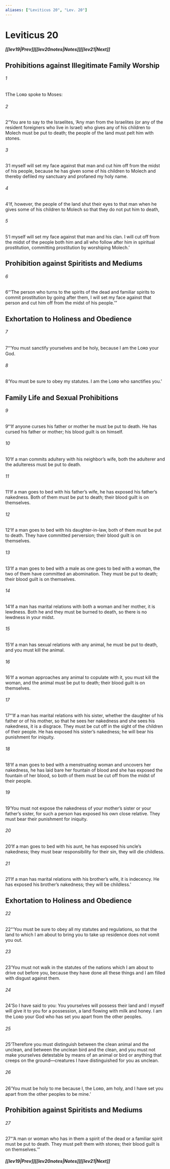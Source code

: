 ```yaml
---
aliases: ["Leviticus 20", "Lev. 20"]
---
```

# Leviticus 20
##### <span class=arrow-left></span>[[lev19|Prev]]<span class=navigation-separator></span>[[lev20notes|Notes]]<span class=navigation-separator></span>[[lev21|Next]]<span class=arrow-right></span>
## Prohibitions against Illegitimate Family Worship
###### 1
<span class=verse-first>1</span>The Lᴏʀᴅ spoke to Moses:
###### 2
<span class=verse-body>2</span>“You are to say to the Israelites, ‘Any man from the Israelites (or any of the resident foreigners who live in Israel) who gives any of his children to Molech must be put to death; the people of the land must pelt him with stones.
###### 3
<span class=verse-body>3</span>‘I myself will set my face against that man and cut him off from the midst of his people, because he has given some of his children to Molech and thereby defiled my sanctuary and profaned my holy name.
###### 4
<span class=verse-body>4</span>‘If, however, the people of the land shut their eyes to that man when he gives some of his children to Molech so that they do not put him to death,
###### 5
<span class=verse-body>5</span>‘I myself will set my face against that man and his clan. I will cut off from the midst of the people both him and all who follow after him in spiritual prostitution, committing prostitution by worshiping Molech.’
## Prohibition against Spiritists and Mediums
###### 6
<span class=verse-first>6</span>“‘The person who turns to the spirits of the dead and familiar spirits to commit prostitution by going after them, I will set my face against that person and cut him off from the midst of his people.’”
## Exhortation to Holiness and Obedience
###### 7
<span class=verse-body>7</span>“‘You must sanctify yourselves and be holy, because I am the Lᴏʀᴅ your God.
###### 8
<span class=verse-body>8</span>‘You must be sure to obey my statutes. I am the Lᴏʀᴅ who sanctifies you.’
## Family Life and Sexual Prohibitions
###### 9
<span class=verse-first>9</span>“‘If anyone curses his father or mother he must be put to death. He has cursed his father or mother; his blood guilt is on himself.
<div class=paragraph-break></div>

###### 10
<span class=verse-first>10</span>‘If a man commits adultery with his neighbor’s wife, both the adulterer and the adulteress must be put to death.
###### 11
<span class=verse-body>11</span>‘If a man goes to bed with his father’s wife, he has exposed his father’s nakedness. Both of them must be put to death; their blood guilt is on themselves.
###### 12
<span class=verse-body>12</span>‘If a man goes to bed with his daughter-in-law, both of them must be put to death. They have committed perversion; their blood guilt is on themselves.
###### 13
<span class=verse-body>13</span>‘If a man goes to bed with a male as one goes to bed with a woman, the two of them have committed an abomination. They must be put to death; their blood guilt is on themselves.
###### 14
<span class=verse-body>14</span>‘If a man has marital relations with both a woman and her mother, it is lewdness. Both he and they must be burned to death, so there is no lewdness in your midst.
###### 15
<span class=verse-body>15</span>‘If a man has sexual relations with any animal, he must be put to death, and you must kill the animal.
###### 16
<span class=verse-body>16</span>‘If a woman approaches any animal to copulate with it, you must kill the woman, and the animal must be put to death; their blood guilt is on themselves.
<div class=paragraph-break></div>

###### 17
<span class=verse-first>17</span>“‘If a man has marital relations with his sister, whether the daughter of his father or of his mother, so that he sees her nakedness and she sees his nakedness, it is a disgrace. They must be cut off in the sight of the children of their people. He has exposed his sister’s nakedness; he will bear his punishment for iniquity.
###### 18
<span class=verse-body>18</span>‘If a man goes to bed with a menstruating woman and uncovers her nakedness, he has laid bare her fountain of blood and she has exposed the fountain of her blood, so both of them must be cut off from the midst of their people.
###### 19
<span class=verse-body>19</span>‘You must not expose the nakedness of your mother’s sister or your father’s sister, for such a person has exposed his own close relative. They must bear their punishment for iniquity.
###### 20
<span class=verse-body>20</span>‘If a man goes to bed with his aunt, he has exposed his uncle’s nakedness; they must bear responsibility for their sin, they will die childless.
###### 21
<span class=verse-body>21</span>‘If a man has marital relations with his brother’s wife, it is indecency. He has exposed his brother’s nakedness; they will be childless.’
## Exhortation to Holiness and Obedience
###### 22
<span class=verse-first>22</span>“‘You must be sure to obey all my statutes and regulations, so that the land to which I am about to bring you to take up residence does not vomit you out.
###### 23
<span class=verse-body>23</span>‘You must not walk in the statutes of the nations which I am about to drive out before you, because they have done all these things and I am filled with disgust against them.
###### 24
<span class=verse-body>24</span>‘So I have said to you: You yourselves will possess their land and I myself will give it to you for a possession, a land flowing with milk and honey. I am the Lᴏʀᴅ your God who has set you apart from the other peoples.
###### 25
<span class=verse-body>25</span>‘Therefore you must distinguish between the clean animal and the unclean, and between the unclean bird and the clean, and you must not make yourselves detestable by means of an animal or bird or anything that creeps on the ground—creatures I have distinguished for you as unclean.
###### 26
<span class=verse-body>26</span>‘You must be holy to me because I, the Lᴏʀᴅ, am holy, and I have set you apart from the other peoples to be mine.’
## Prohibition against Spiritists and Mediums
###### 27
<span class=verse-first>27</span>“‘A man or woman who has in them a spirit of the dead or a familiar spirit must be put to death. They must pelt them with stones; their blood guilt is on themselves.’”
##### <span class=arrow-left></span>[[lev19|Prev]]<span class=navigation-separator></span>[[lev20notes|Notes]]<span class=navigation-separator></span>[[lev21|Next]]<span class=arrow-right></span>